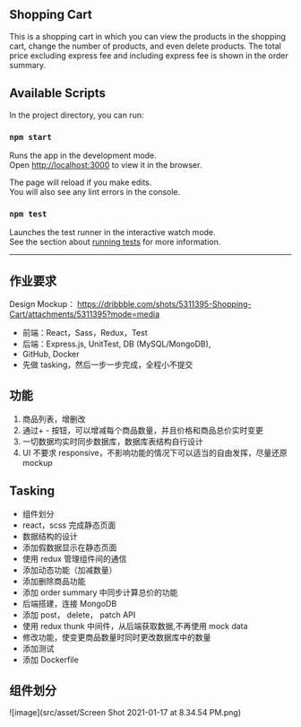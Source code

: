 ## Shopping Cart

This is a shopping cart in which you can view the products in the shopping cart, change the number of products, and even delete products. The total price excluding express fee and including express fee is shown in the order summary.

## Available Scripts

In the project directory, you can run:

### `npm start`

Runs the app in the development mode.\
Open [http://localhost:3000](http://localhost:3000) to view it in the browser.

The page will reload if you make edits.\
You will also see any lint errors in the console.

### `npm test`

Launches the test runner in the interactive watch mode.\
See the section about [running tests](https://facebook.github.io/create-react-app/docs/running-tests) for more information.

---

## 作业要求

Design Mockup： https://dribbble.com/shots/5311395-Shopping-Cart/attachments/5311395?mode=media

- 前端：React，Sass，Redux，Test
- 后端：Express.js, UnitTest, DB (MySQL/MongoDB),
- GitHub, Docker
- 先做 tasking，然后一步一步完成，全程小不提交

## 功能

1. 商品列表，增删改
2. 通过+ - 按钮，可以增减每个商品数量，并且价格和商品总价实时变更
3. 一切数据均实时同步数据库，数据库表结构自行设计
4. UI 不要求 responsive，不影响功能的情况下可以适当的自由发挥，尽量还原 mockup

## Tasking

- 组件划分
- react，scss 完成静态页面
- 数据结构的设计
- 添加假数据显示在静态页面
- 使用 redux 管理组件间的通信
- 添加动态功能（加减数量）
- 添加删除商品功能
- 添加 order summary 中同步计算总价的功能
- 后端搭建，连接 MongoDB
- 添加 post， delete， patch API
- 使用 redux thunk 中间件，从后端获取数据,不再使用 mock data
- 修改功能，使变更商品数量时同时更改数据库中的数量
- 添加测试
- 添加 Dockerfile

## 组件划分

![image](src/asset/Screen Shot 2021-01-17 at 8.34.54 PM.png)
